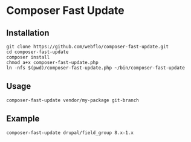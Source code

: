 # Composer Fast Update

## Installation

```
git clone https://github.com/webflo/composer-fast-update.git
cd composer-fast-update
composer install
chmod a+x composer-fast-update.php
ln -nfs $(pwd)/composer-fast-update.php ~/bin/composer-fast-update
```

## Usage

```
composer-fast-update vendor/my-package git-branch
```

## Example

```
composer-fast-update drupal/field_group 8.x-1.x
```
